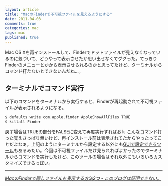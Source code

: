 ```yaml
---
layout: article
title: "MacのFinderで不可視ファイルを見えるようにする"
date: 2011-04-03
comments: true
categories: mac
tags: mac
published: true
---
```


Mac OS Xを再インストールして、Finderでドットファイルが見えなくなっているのに気づいて、どうやって表示させたか思い出せなくてググった。てっきりFinderのメニューとかから表示させられるのかと思ってたけど、ターミナルからコマンド打たないとできないんだね…。

<!-- READMORE -->


## ターミナルでコマンド実行

以下のコマンドをターミナルから実行すると、Finderが再起動されて不可視ファイルが表示されるようになる。

~~~ sh
$ defaults write com.apple.finder AppleShowAllFiles TRUE
$ killall Finder
~~~

戻す場合はTRUEの部分をFALSEに変えて再度実行すればおｋ こんなコマンド打った覚えさっぱり無いけど、再インストール前は表示されてたからやったってことだよなぁ。上記のようにターミナルから設定する以外にも[GUIで設定できるツール](http://kuroigamen.com/5)もあるみたい。今回は不可視ファイルだけ見られればよかったのでターミナルからコマンドを実行したけど、このツールの場合はそれ以外にもいろいろカスタマイズできるっぽい。

* * *

<cite>[MacのFinderで隠しファイルを表示する方法2つ - このブログは証明できない。](http://d.hatena.ne.jp/shunsuk/20090714/1247567640)</cite>
